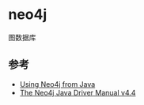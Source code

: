 # neo4j

图数据库

## 参考
- [Using Neo4j from Java](https://neo4j.com/developer/java/)
- [The Neo4j Java Driver Manual v4.4](https://neo4j.com/docs/java-manual/current/)
